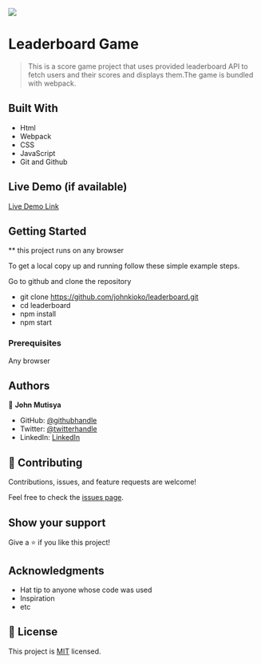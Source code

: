 ![](https://img.shields.io/badge/Microverse-blueviolet)

# Leaderboard Game

> This is a score game project that uses provided leaderboard API to fetch users and their scores and displays them.The game is bundled with webpack.

## Built With

- Html
- Webpack
- CSS
- JavaScript
- Git and Github

## Live Demo (if available)

[Live Demo Link](https://ubiquitous-lebkuchen-47fe67.netlify.app)

## Getting Started

\*\* this project runs on any browser

To get a local copy up and running follow these simple example steps.

Go to github and clone the repository

- git clone https://github.com/johnkioko/leaderboard.git
- cd leaderboard
- npm install
- npm start

### Prerequisites

Any browser

## Authors

👤 **John Mutisya**

- GitHub: [@githubhandle](https://github.com/johnkioko)
- Twitter: [@twitterhandle](https://twitter.com/@John_Web_Dev)
- LinkedIn: [LinkedIn](https://linkedin.com/in/johnkioko)

## 🤝 Contributing

Contributions, issues, and feature requests are welcome!

Feel free to check the [issues page](../../issues/).

## Show your support

Give a ⭐️ if you like this project!

## Acknowledgments

- Hat tip to anyone whose code was used
- Inspiration
- etc

## 📝 License

This project is [MIT](./MIT.MD) licensed.
